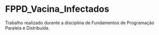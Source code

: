 # FPPD_Vacina_Infectados
Trabalho realizado durante a disciplina de Fundamentos de Programação Paralela e Distribuída.
